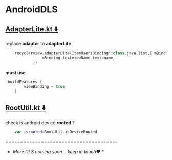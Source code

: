 # AndroidDLS

## [AdapterLite.kt ⬇️](https://github.com/rajumark/AndroidDLS/blob/main/AdapterLite.kt)
replace **adapter** to **adapterLite** 


```kotlin
    recyclerview.adapterLite(ItemUsersBinding::class.java,list,{ mBinding, name, i ->
                mBinding.textviewName.text=name
            })
```
**must use**
```kotlin 
 buildFeatures {
        viewBinding = true
    }
```



## [RootUtil.kt ⬇️](https://github.com/rajumark/AndroidDLS/blob/main/RootUtil.kt)
check is android device **rooted** ?


```kotlin
    var isrooted=RootUtil.isDeviceRooted
```


======================================
* *More DLS coming soon... keep in touch❤️* *

